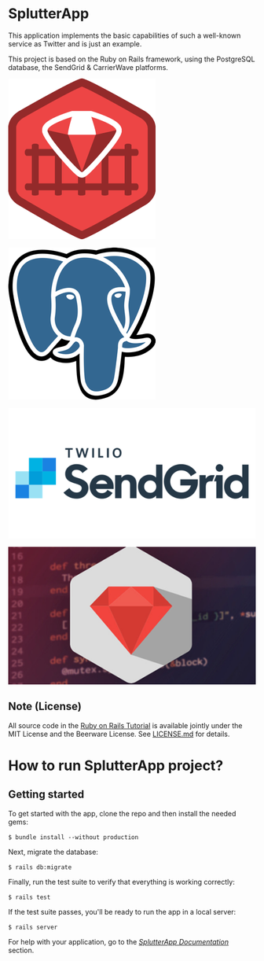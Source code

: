 # SplutterApp
This application implements the basic capabilities of such a well-known service as Twitter and is just an example.

This project is based on the Ruby on Rails framework, using the PostgreSQL database, the SendGrid & CarrierWave platforms.

![image alt](https://github.com/SplutterApp-Team/SplutterApp/raw/Production/Logos/RubyOnRails.png)

![image alt](https://github.com/SplutterApp-Team/SplutterApp/raw/Production/Logos/PostgreSQL.png)

![image alt](https://github.com/SplutterApp-Team/SplutterApp/raw/Production/Logos/SendGrid.png)

![image alt](https://github.com/SplutterApp-Team/SplutterApp/raw/Production/Logos/CarrierWave.png)


## Note (License)

All source code in the [Ruby on Rails Tutorial](https://www.railstutorial.org/)
is available jointly under the MIT License and the Beerware License. See
[LICENSE.md](LICENSE.md) for details.

# How to run SplutterApp project?

## Getting started

To get started with the app, clone the repo and then install the needed gems:

```
$ bundle install --without production
```

Next, migrate the database:

```
$ rails db:migrate
```

Finally, run the test suite to verify that everything is working correctly:

```
$ rails test
```

If the test suite passes, you'll be ready to run the app in a local server:

```
$ rails server
```

For help with your application, go to the [*SplutterApp Documentation*](https://github.com/SplutterApp-Team/SplutterApp/wiki/SplutterApp-Documentation) section.
